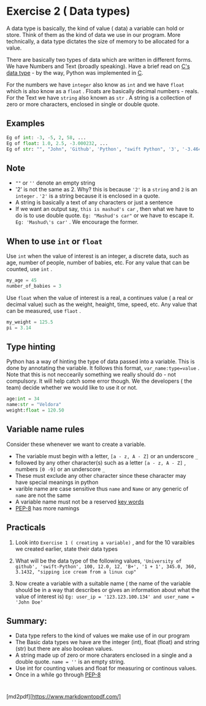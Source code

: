 # Exercise 2 ( Data types)
A data type is basically, the kind of value ( data) a variable can hold or store. Think of them as the kind of data we use in our program. More technically, a data type dictates the size of memory to be allocated for a value.

There are basically two types of data which are written in different forms. We have Numbers and Text (broadly speaking). Have a brief read on [C's data type][Cdata-type-size-site] - by the way, Python was implemented in [C][C-site].

For the numbers we have `integer` also know as `int` and we have `float` which is also know as a `float` . Floats are basically decimal numbers - reals. For the Text we have `string` also known as `str` . A string is a collection of zero or more characters, enclosed in single or double quote.

## Examples

``` Python
Eg of int: -3, -5, 2, 58, ...
Eg of float: 1.0, 2.5, -3.000232, ...
Eg of str: "", "John", 'Github', 'Python', "swift Python", '3', '-3.464', '+32-1', ...
```

## Note

* `""` or `''` denote an empty string
* '2' is not the same as 2. Why? this is because `'2'` is a `string` and `2` is an `integer` . `'2'` is a string because it is enclosed in a quote.
* A string is basically a text of any characters or just a sentence
* If we want an output say, `this is mashud's car` , then what we have to do is to use double quote. `Eg: "Mashud's car"` or we have to escape it. `Eg: 'Mashud\'s car'` . We encourage the former.

## When to use `int` or `float` 

Use `int` when the value of interest is an integer, a discrete data, such as age, number of people, number of babies, etc. For any value that can be counted, use `int` .

``` Python 
my_age = 45
number_of_babies = 3

``` 

Use `float` when the value of interest is a real, a continues value ( a real or decimal value) such as the weight, heaight, time, speed, etc. Any value that can be measured, use `flaot` .

``` Python
my_weight = 125.5
pi = 3.14
```

## Type hinting

Python has a way of hinting the type of data passed into a variable. This is done by annotating the variable. It follows this format, `var_name:type=value` . Note that this is not neccearily something we really should do - not compulsory. It will help catch some error though. We the developers ( the team) decide whether we would like to use it or not.

``` Python
age:int = 34
name:str = "Veldora"
weight:float = 120.50
```

## Variable name rules

Consider these whenever we want to create a variable.

* The variable must begin with a letter, `[a - z, A - Z]` or an underscore `_` 
* followed by any other character(s) such as a letter `[a - z, A - Z]` , numbers `[0 -9]` or an underscore `_` 
* These must exclude any other character since these character may have special meanings in python
* varible name are case sensitive thus `name` and `Name` or any generic of `name` are not the same
* A variable name must not be a reserved [key words][keyword-list-site]
* [PEP-8][PEP-8-site] has more namings

## Practicals

1. Look into `Exercise 1 ( creating a variable)` , and for the 10 varaibles we created earlier, state their data types

1. What will be the data type of the following values, `'University of github', 'swift-Python', 100, 12.0, 12, 'B+', '1 + 1', 345.0, 360, 3.1432, "sipping ice cream from a linux cup"` 

1. Now create a variable with a suitable name ( the name of the variable should be in a way that describes or gives an information about what the value of interest is) `Eg: user_ip = '123.123.100.134' and user_name = 'John Doe'` 

## Summary:

* Data type refers to the kind of values we make use of in our program
* The Basic data types we have are the integer (int), float (float) and string (str) but there are also boolean values.
* A string made up of zero or more charaters enclosed in a single and a double quote. `name = ''` is an empty string.
* Use int for counting values and float for measuring or continous values.
* Once in a while go through [PEP-8][PEP-8-site]

#
[Cdata-type-size-site]:https://en.wikipedia.org/wiki/C_data_types
[C-site]:https://en.wikipedia.org/wiki/C_(programming_language)
[PEP-8-site]:https://www.python.org/dev/peps/pep-0008/
[keyword-list-site]:https://github.com/python/cpython/blob/3.8/Lib/keyword.py
[md2pdf][https://www.markdowntopdf.com/]

